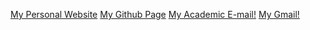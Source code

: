 [My Personal Website](http://khodabakhshi.ir)
[My Github Page](https://github.com/black-fractal)
[My Academic E-mail!](mailto:vkhodabakhshi@ce.sharif.edu)
[My Gmail!](mailto:khodabakhshi.vahid@gmail.com)
